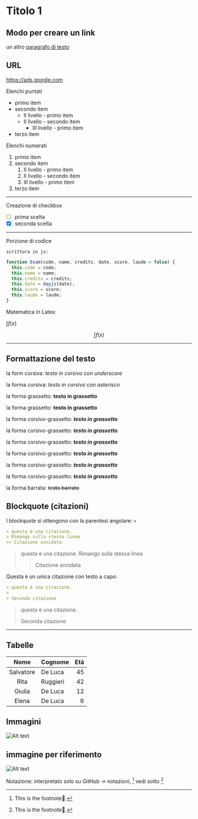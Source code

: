 # Titolo 1

## Modo per creare un link

un altro [paragrafo di testo](https://www.markdownguide.org/basic-syntax/ "Markdown: Basic Syntax")

## URL

<https://ads.google.com>

Elenchi puntati

* primo item
* secondo item
  * II livello - primo item
  * II livello - secondo item
    * III livello - primo item
* terzo item
  
Elenchi numerati

1. primo item
1. secondo item
   1. II livello - primo item
   1. II livello - secondo item
   1. III livello - primo item
1. terzo item

---
Creazione di checkbox

* [ ] prima scelta
* [x] seconda scelta

---

Porzione di codice

`scrittura in js:`

```js
function Exam(code, name, credits, date, score, laude = false) {
  this.code = code;
  this.name = name;
  this.credits = credits;
  this.date = dayjs(date);
  this.score = score;
  this.laude = laude;
}
```

Matematica in Latex:

$\int f(x)$

$$\int f(x)$$

---

## Formattazione del testo

la form corsiva: _testo in corsivo con underscore_

la forma corsiva: _testo in corsivo con asterisco_

la forma grassetto: __testo in grassetto__

la forma grassetto: __testo in grassetto__

la forma corsivo-grassetto: *__testo in grassetto__*

la forma corsivo-grassetto: ___testo in grassetto___

la forma corsivo-grassetto: **_testo in grassetto_**

la forma corsivo-grassetto: ___testo in grassetto___

la forma corsivo-grassetto: *__testo in grassetto__*

la forma corsivo-grassetto: ___testo in grassetto___

la forma barrata: ~~testo barrato~~

## Blockquote (citazioni)

I blockquote si ottengono con la parentesi angolare: `>`

```markdown
> questa è una citazione.
> Rimango sulla stessa linea
>> Citazione annidata
```

> questa è una citazione.
> Rimango sulla stessa linea
>> Citazione annidata

Questa è un unica citazione con testo a capo:

```md
> questa è una citazione.
>
> Seconda citazione
```

> questa è una citazione.
>
> Seconda citazione

---

## Tabelle

 Nome | Cognome | Età
 :---:|---|---:
 Salvatore | De Luca | 45
 Rita | Ruggieri | 42
 Giulia | De Luca | 12
 Elena | De Luca | 6

## Immagini

![Alt text](https://www.e-goo.it/wp-content/uploads/2014/08/delega_contatti-300x273.jpg "Contatti...")

## immagine per riferimento

[immagine]: https://www.e-goo.it/wp-content/uploads/2014/08/delega_contatti-300x273.jpg "Contatti..."

![Alt text][immagine]

[testo a piacere]: <> (This is also a comment.)
[comment]: <> (This is a comment, it will not be included)
[comment]: <> (in  the output file unless you use it in)
[comment]: <> (a reference style link.)
<!-- hkhuhoo -->
[//]: # (This may be the most platform independent comment)

Notazione: interpretato solo su GitHub -> notazioni, [^1] vedi sotto [^bignote]

[^1]: This is the footnote🚀.

[^bignote]: This is the footnote🚀.
